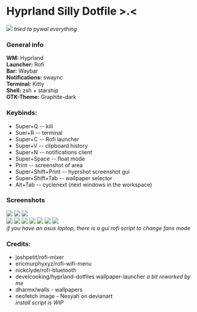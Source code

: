 # Hyprland Silly Dotfile >.<
![](https://i.imgur.com/12Ntlhd.jpg"showcase")
*tried to pywal everything*
### General info
**WM:** Hyprland  
**Launcher:** Rofi  
**Bar:** Waybar  
**Notifications:** swaync  
**Terminal:** Kitty   
**Shell:** zsh + starship  
**GTK-Theme:** Graphite-dark
### Keybinds:
* Super+Q -- kill
* Suer+R -- terminal
* Super+C -- Rofi launcher
* Super+V -- clipboard history
* Super+N -- notifications client
* Super+Space -- float mode
* Print -- screenshot of area
* Super+Shift+Print -- hyprshot screenshot gui
* Super+Shift+Tab -- wallpaper selector 
* Alt+Tab -- cyclenext (next windows in the workspace)
### Screenshots
![](https://i.imgur.com/12Ntlhd.jpg"showcase")
![](https://i.imgur.com/qB7GCxa.jpg)
![](https://i.imgur.com/bOcLtKW.png)  
![](https://i.imgur.com/NJmd797.png)
![](https://i.imgur.com/6iwxTs4.png)
![](https://i.imgur.com/ETbhxc6.png)
![](https://i.imgur.com/hhoMy64.png)
![](https://i.imgur.com/ELppYg9.png)
![](https://i.imgur.com/ueAVyJT.png)
![](https://i.imgur.com/joRyWY2.png)  
*if you have an asus laptop, there is a gui rofi script to change fans mode*  
### Credits:
* joshpetit/rofi-mixer
* ericmurphyxyz/rofi-wifi-menu
* nickclyde/rofi-bluetooth
* develcooking/hyprland-dotfiles wallpaper-launcher *a bit reworked by me*
* dharmx/walls - wallpapers
* neofetch image - Nesyah on devianart  
*install script is WIP*
